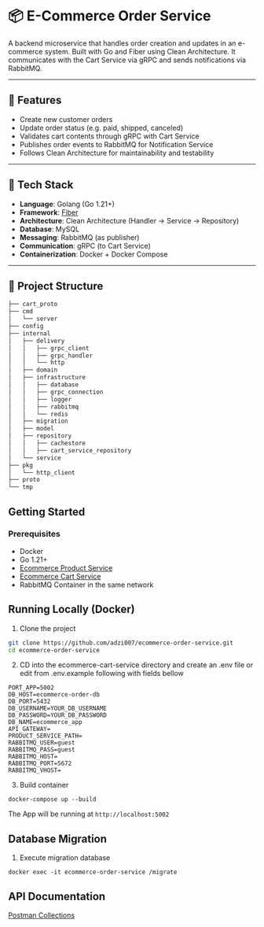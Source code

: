 # 📦 E-Commerce Order Service
A backend microservice that handles order creation and updates in an e-commerce system. Built with Go and Fiber using Clean Architecture. It communicates with the Cart Service via gRPC and sends notifications via RabbitMQ.

---
## 🚀 Features
- Create new customer orders
- Update order status (e.g. paid, shipped, canceled)
- Validates cart contents through gRPC with Cart Service
- Publishes order events to RabbitMQ for Notification Service
- Follows Clean Architecture for maintainability and testability
---
## 🧰 Tech Stack
- **Language**: Golang (Go 1.21+)
- **Framework**: [Fiber](https://gofiber.io/)
- **Architecture**: Clean Architecture (Handler → Service → Repository)
- **Database**: MySQL
- **Messaging**: RabbitMQ (as publisher)
- **Communication**: gRPC (to Cart Service)
- **Containerization**: Docker + Docker Compose
---
## 📁 Project Structure

```md
├── cart_proto
├── cmd
│   └── server
├── config
├── internal
│   ├── delivery
│   │   ├── grpc_client
│   │   ├── grpc_handler
│   │   └── http
│   ├── domain
│   ├── infrastructure
│   │   ├── database
│   │   ├── grpc_connection
│   │   ├── logger
│   │   ├── rabbitmq
│   │   └── redis
│   ├── migration
│   ├── model
│   ├── repository
│   │   ├── cachestore
│   │   ├── cart_service_repository
│   └── service
├── pkg
│   └── http_client
├── proto
└── tmp
```

## Getting Started
### Prerequisites
- Docker
- Go 1.21+
- <a href="https://github.com/adzi007/ecommerce-products-service" target="_blank">Ecommerce Product Service</a>
- <a href="https://github.com/adzi007/eccomerce-cart-service" target="_blank">Ecommerce Cart Service</a>
- RabbitMQ Container in the same network

## Running Locally (Docker)

1. Clone the project

```bash
git clone https://github.com/adzi007/ecommerce-order-service.git
cd ecommerce-order-service
```

2. CD into the ecommerce-cart-service directory and create an .env file or edit from .env.example following with fields bellow

```
PORT_APP=5002
DB_HOST=ecommerce-order-db
DB_PORT=5432
DB_USERNAME=YOUR_DB_USERNAME
DB_PASSWORD=YOUR_DB_PASSWORD
DB_NAME=ecommerce_app
API_GATEWAY=
PRODUCT_SERVICE_PATH=
RABBITMQ_USER=guest
RABBITMQ_PASS=guest
RABBITMQ_HOST=
RABBITMQ_PORT=5672
RABBITMQ_VHOST=
```

3. Build container

```
docker-compose up --build
```

The App will be running at `http://localhost:5002`
## Database Migration
1. Execute migration database
```
docker exec -it ecommerce-order-service /migrate
```

## API Documentation

<a href="https://www.postman.com/team-ninja-8073/ecommerce-order-service/collection/6hcanjj/go-ecommerce-order-service" target="_blank">Postman Collections</a>